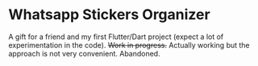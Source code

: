 # Whatsapp Stickers Organizer

A gift for a friend and my first Flutter/Dart project (expect a lot of experimentation in the code). ~~Work in progress.~~ Actually working but the approach is not very convenient. Abandoned.

